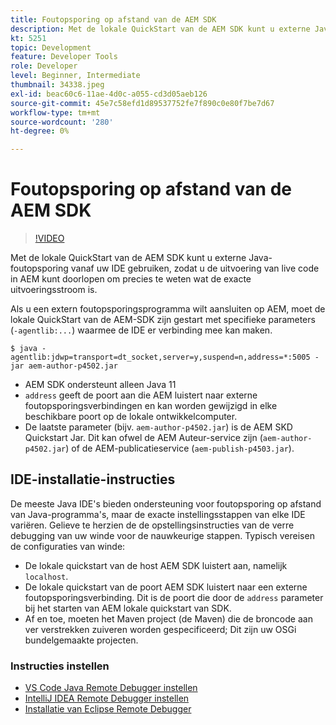 ```yaml
---
title: Foutopsporing op afstand van de AEM SDK
description: Met de lokale QuickStart van de AEM SDK kunt u externe Java-foutopsporing vanaf uw IDE gebruiken, zodat u de uitvoering van live code in AEM kunt doorlopen om precies te weten wat de exacte uitvoeringsstroom is.
kt: 5251
topic: Development
feature: Developer Tools
role: Developer
level: Beginner, Intermediate
thumbnail: 34338.jpeg
exl-id: beac60c6-11ae-4d0c-a055-cd3d05aeb126
source-git-commit: 45e7c58efd1d89537752fe7f890c0e80f7be7d67
workflow-type: tm+mt
source-wordcount: '280'
ht-degree: 0%

---
```


# Foutopsporing op afstand van de AEM SDK

>[!VIDEO](https://video.tv.adobe.com/v/34338?quality=12&learn=on)

Met de lokale QuickStart van de AEM SDK kunt u externe Java-foutopsporing vanaf uw IDE gebruiken, zodat u de uitvoering van live code in AEM kunt doorlopen om precies te weten wat de exacte uitvoeringsstroom is.

Als u een extern foutopsporingsprogramma wilt aansluiten op AEM, moet de lokale QuickStart van de AEM-SDK zijn gestart met specifieke parameters (`-agentlib:...`) waarmee de IDE er verbinding mee kan maken.

```
$ java -agentlib:jdwp=transport=dt_socket,server=y,suspend=n,address=*:5005 -jar aem-author-p4502.jar   
```

+ AEM SDK ondersteunt alleen Java 11
+ `address` geeft de poort aan die AEM luistert naar externe foutopsporingsverbindingen en kan worden gewijzigd in elke beschikbare poort op de lokale ontwikkelcomputer.
+ De laatste parameter (bijv. `aem-author-p4502.jar`) is de AEM SKD Quickstart Jar. Dit kan ofwel de AEM Auteur-service zijn (`aem-author-p4502.jar`) of de AEM-publicatieservice (`aem-publish-p4503.jar`).


## IDE-installatie-instructies

De meeste Java IDE&#39;s bieden ondersteuning voor foutopsporing op afstand van Java-programma&#39;s, maar de exacte instellingsstappen van elke IDE variëren. Gelieve te herzien de de opstellingsinstructies van de verre debugging van uw winde voor de nauwkeurige stappen. Typisch vereisen de configuraties van winde:

+ De lokale quickstart van de host AEM SDK luistert aan, namelijk `localhost`.
+ De lokale quickstart van de poort AEM SDK luistert naar een externe foutopsporingsverbinding. Dit is de poort die door de `address` parameter bij het starten van AEM lokale quickstart van SDK.
+ Af en toe, moeten het Maven project (de Maven) die de broncode aan ver verstrekken zuiveren worden gespecificeerd; Dit zijn uw OSGi bundelgemaakte projecten.

### Instructies instellen

+ [VS Code Java Remote Debugger instellen](https://code.visualstudio.com/docs/java/java-debugging)
+ [IntelliJ IDEA Remote Debugger instellen](https://www.jetbrains.com/help/idea/tutorial-remote-debug.html)
+ [Installatie van Eclipse Remote Debugger](https://javapapers.com/core-java/java-remote-debug-with-eclipse/)

